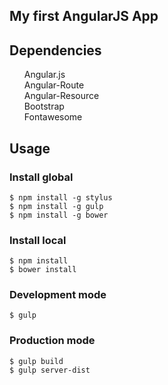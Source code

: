 <article class="markdown-body entry-content" itemprop="mainContentOfPage">
	<h1>My first AngularJS App</h1>

<h2>
<a name="user-content-dependencies" class="anchor" href="#dependencies" aria-hidden="true"><span class="octicon octicon-link"></span></a>Dependencies</h2>

<ul class="task-list">
<li>Angular.js</li>
<li>Angular-Route</li>
<li>Angular-Resource</li>
<li>Bootstrap</li>
<li>Fontawesome</li>
</ul><h2>
<a name="user-content-usage" class="anchor" href="#usage" aria-hidden="true"><span class="octicon octicon-link"></span></a>Usage</h2>

<h3>
<a name="user-content-install-global" class="anchor" href="#install-global" aria-hidden="true"><span class="octicon octicon-link"></span></a>Install global</h3>

<pre><code>$ npm install -g stylus
$ npm install -g gulp
$ npm install -g bower
</code></pre>

<h3>
<a name="user-content-install-local" class="anchor" href="#install-local" aria-hidden="true"><span class="octicon octicon-link"></span></a>Install local</h3>

<pre><code>$ npm install
$ bower install
</code></pre>

<h3>
<a name="user-content-development-mode" class="anchor" href="#development-mode" aria-hidden="true"><span class="octicon octicon-link"></span></a>Development mode</h3>

<pre><code>$ gulp
</code></pre>

<h3>
<a name="user-content-go-to-production" class="anchor" href="#go-to-production" aria-hidden="true"><span class="octicon octicon-link"></span></a>Production mode</h3>

<pre><code>$ gulp build
$ gulp server-dist
</code></pre>